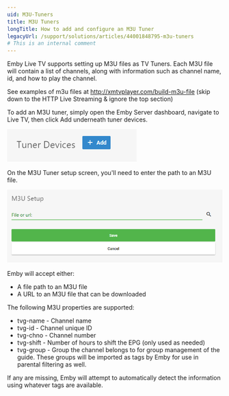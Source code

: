 ```yaml
---
uid: M3U-Tuners
title: M3U Tuners
longTitle: How to add and configure an M3U Tuner
legacyUrl: /support/solutions/articles/44001848795-m3u-tuners
# This is an internal comment
---
```


Emby Live TV supports setting up M3U files as TV Tuners. Each M3U file will contain a list of channels, along with information such as channel name, id, and how to play the channel.

See examples of m3u files at http://xmtvplayer.com/build-m3u-file
(skip down to the HTTP Live Streaming & ignore the top section)

To add an M3U tuner, simply open the Emby Server dashboard, navigate to Live TV, then click Add underneath tuner devices.

![](images/server/livetvtuneradd.png)

On the M3U Tuner setup screen, you'll need to enter the path to an M3U file.

![](images/server/m3utunersetup.png)

Emby will accept either:

* A file path to an M3U file
* A URL to an M3U file that can be downloaded

The following M3U properties are supported:

* tvg-name - Channel name
* tvg-id - Channel unique ID
* tvg-chno - Channel number
* tvg-shift - Number of hours to shift the EPG (only used as needed)
* tvg-group - Group the channel belongs to for group management of the guide.  These groups will be imported as tags by Emby for use in parental filtering as well.

 
If any are missing, Emby will attempt to automatically detect the information using whatever tags are available.